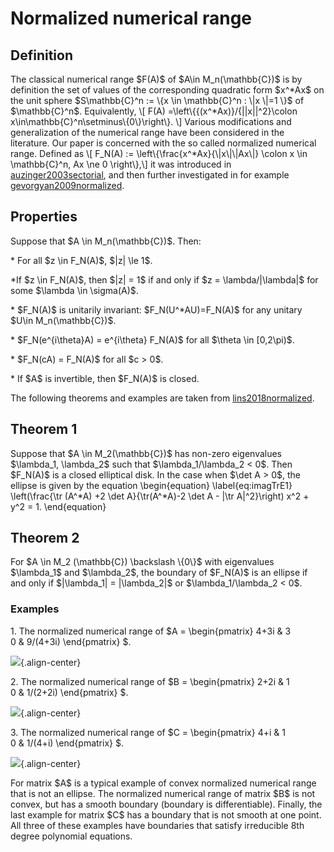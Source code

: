 Normalized numerical range
==========================

Definition
----------

The classical numerical range \$F(A)\$ of \$A\\in M_n(\\mathbb{C})\$ is
by definition the set of values of the corresponding quadratic form
\$x\^\*Ax\$ on the unit sphere \$S\\mathbb{C}\^n := \\{x \\in
\\mathbb{C}\^n : \\\|x \\\|=1 \\}\$ of \$\\mathbb{C}\^n\$. Equivalently,
\\\[ F(A) =\\left\\{{(x\^\*Ax)}/{\|\|x\|\|\^2}\\colon
x\\in\\mathbb{C}\^n\\setminus\\{0\\}\\right\\}. \\\] Various
modifications and generalization of the numerical range have been
considered in the literature. Our paper is concerned with the so called
normalized numerical range. Defined as \\\[ F_N(A) :=
\\left\\{\\frac{x\^\*Ax}{\\\|x\\\|\\\|Ax\\\|} \\colon x \\in
\\mathbb{C}\^n, Ax \\ne 0 \\right\\},\\\] it was introduced in [auzinger2003sectorial](@cite), and then further investigated in for example
[gevorgyan2009normalized](@cite).

Properties
----------

Suppose that \$A \\in M_n(\\mathbb{C})\$. Then:

\* For all \$z \\in F_N(A)\$, \$\|z\| \\le 1\$.

\*If \$z \\in F_N(A)\$, then \$\|z\| = 1\$ if and only if \$z =
\\lambda/\|\\lambda\|\$ for some \$\\lambda \\in \\sigma(A)\$.

\* \$F_N(A)\$ is unitarily invariant: \$F_N(U\^\*AU)=F_N(A)\$ for any
unitary \$U\\in M_n(\\mathbb{C})\$.

\* \$F_N(e\^{i\\theta}A) = e\^{i\\theta} F_N(A)\$ for all \$\\theta \\in
\[0,2\\pi)\$.

\* \$F_N(cA) = F_N(A)\$ for all \$c \> 0\$.

\* If \$A\$ is invertible, then \$F_N(A)\$ is closed.

The following theorems and examples are taken from [lins2018normalized](@cite).

Theorem 1
---------

Suppose that \$A \\in M_2(\\mathbb{C})\$ has non-zero eigenvalues
\$\\lambda_1, \\lambda_2\$ such that \$\\lambda_1/\\lambda_2 \< 0\$.
Then \$F_N(A)\$ is a closed elliptical disk. In the case when \$\\det A
\> 0\$, the ellipse is given by the equation \\begin{equation}
\\label{eq:imagTrE1} \\left(\\frac{\\tr (A\^\*A) +2 \\det
A}{\\tr(A\^\*A)-2 \\det A - \|\\tr A\|\^2}\\right) x\^2 + y\^2 = 1.
\\end{equation}

Theorem 2
---------

For \$A \\in M_2 (\\mathbb{C}) \\backslash \\{0\\}\$ with eigenvalues
\$\\lambda_1\$ and \$\\lambda_2\$, the boundary of \$F_N(A)\$ is an
ellipse if and only if \$\|\\lambda_1\| = \|\\lambda_2\|\$ or
\$\\lambda_1/\\lambda_2 \< 0\$.

### Examples

1\. The normalized numerical range of \$A = \\begin{pmatrix} 4+3i & 3\
0 & 9/(4+3i) \\end{pmatrix} \$.

![](/numerical-range/generalizations/example1.png){.align-center}

2\. The normalized numerical range of \$B = \\begin{pmatrix} 2+2i & 1\
0 & 1/(2+2i) \\end{pmatrix} \$.

![](/numerical-range/generalizations/example2.png){.align-center}

3\. The normalized numerical range of \$C = \\begin{pmatrix} 4+i & 1\
0 & 1/(4+i) \\end{pmatrix} \$.

![](/numerical-range/generalizations/example3.png){.align-center}

For matrix \$A\$ is a typical example of convex normalized numerical
range that is not an ellipse. The normalized numerical range of matrix
\$B\$ is not convex, but has a smooth boundary (boundary is
differentiable). Finally, the last example for matrix \$C\$ has a
boundary that is not smooth at one point. All three of these examples
have boundaries that satisfy irreducible 8th degree polynomial
equations.
